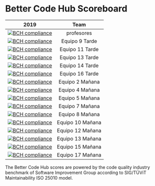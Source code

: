 ﻿# Better Code Hub Scoreboard



| 2019        | Team |          
| ------------- |:-------------:| 
| [![BCH compliance](https://bettercodehub.com/edge/badge/ETSISI-EMS/trabajo3_mantabilidad_refactorizacion?branch=master&token=cf164bc1159e561feb169ba513fcc4945478ad8f)](https://bettercodehub.com/) | profesores |
| [![BCH compliance](https://bettercodehub.com/edge/badge/ETSISI-EMS/lab-maintainability-gswt31-equipo09-tarde?branch=master&token=8c874377dbba320f00749726474b2099a74ca521)](https://bettercodehub.com/) | Equipo 9 Tarde |
| [![BCH compliance](https://bettercodehub.com/edge/badge/ETSISI-EMS/lab-maintainability-gswt31-equipo11-tarde?branch=master&token=15a227121b959ca379ae1554ef45fea30c074c15)](https://bettercodehub.com/) | Equipo 11 Tarde |
| [![BCH compliance](https://bettercodehub.com/edge/badge/ETSISI-EMS/lab-maintainability-gswt31-equipo13-tarde?branch=master&token=4ec3da5542b5dc5d45743b451b91661fd0c9bb42)](https://bettercodehub.com/) | Equipo 13 Tarde |
| [![BCH compliance](https://bettercodehub.com/edge/badge/ETSISI-EMS/lab-maintainability-gswt31-equipo14-tarde?branch=master&token=2557c80faf67a1fd3ebd8abd6b870f147838f1f5)](https://bettercodehub.com/) | Equipo 14 Tarde |
| [![BCH compliance](https://bettercodehub.com/edge/badge/ETSISI-EMS/lab-maintainability-gswt31-equipo16-tarde?branch=master&token=0f49b1a657695cffb7a1b980ce08fae287c959c1)](https://bettercodehub.com/) | Equipo 16 Tarde |
| [![BCH compliance](https://bettercodehub.com/edge/badge/ETSISI-EMS/lab-maintainability-gswm31-equipo02-manana?branch=master&token=4bd3b8c644d7ecd9957aa3810fb6a83ef2b6ee4a)](https://bettercodehub.com/) | Equipo 2 Mañana |
| [![BCH compliance](https://bettercodehub.com/edge/badge/ETSISI-EMS/lab-maintainability-gswm31-equipo04-manana?branch=master&token=7360a7d268f7fc7142dfa3a6d89874c2b6b1324d)](https://bettercodehub.com/) | Equipo 4 Mañana |
| [![BCH compliance](https://bettercodehub.com/edge/badge/ETSISI-EMS/lab-maintainability-gswm31-equipo05-manana?branch=master&token=66dc481623603b50583344ee7c7a28300afe8def)](https://bettercodehub.com/) | Equipo 5 Mañana|
| [![BCH compliance](https://bettercodehub.com/edge/badge/ETSISI-EMS/lab-maintainability-gswm31-equipo07-manana?branch=master&token=b899c057a2ff04723fcfbdaa83f586ef877cf7ef)](https://bettercodehub.com/) | Equipo 7 Mañana |
| [![BCH compliance](https://bettercodehub.com/edge/badge/ETSISI-EMS/lab-maintainability-gswm31-equipo08-manana?branch=master&token=e812815dc214b3d8ce0b2acce6183041c4ee18ea)](https://bettercodehub.com/) | Equipo 8 Mañana |
| [![BCH compliance](https://bettercodehub.com/edge/badge/ETSISI-EMS/lab-maintainability-gswm31-equipo10-manana?branch=master&token=c7f2b889f9988a15e9b4e574d9d3faafbe3cfaff)](https://bettercodehub.com/) | Equipo 10 Mañana |
| [![BCH compliance](https://bettercodehub.com/edge/badge/ETSISI-EMS/lab-maintainability-gswm31-equipo12-manana?branch=master&token=285a57a1f602982a2b82ecbcfc024834537ae160)](https://bettercodehub.com/) | Equipo 12 Mañana |
| [![BCH compliance](https://bettercodehub.com/edge/badge/ETSISI-EMS/lab-maintainability-gswm31-equipo13-manana?branch=master&token=dc318d63346a27f77a605f3d7e1f8e665626017b)](https://bettercodehub.com/) | Equipo 13 Mañana|
| [![BCH compliance](https://bettercodehub.com/edge/badge/ETSISI-EMS/lab-maintainability-gswm31-equipo15-manana?branch=master&token=22913186c69241bd3c36f5cfd4e1581493398987)](https://bettercodehub.com/) | Equipo 15 Mañana |
| [![BCH compliance](https://bettercodehub.com/edge/badge/ETSISI-EMS/lab-maintainability-gswm31-equipo17-manana?branch=master&token=3fbad5480fad541e1e62a808a48f0e4f70a3779c)](https://bettercodehub.com/) | Equipo 17 Mañana |

The Better Code Hub scores are powered by the code quality industry benchmark of Software Improvement Group according to SIG/TÜViT Maintainability ISO 25010 model.
